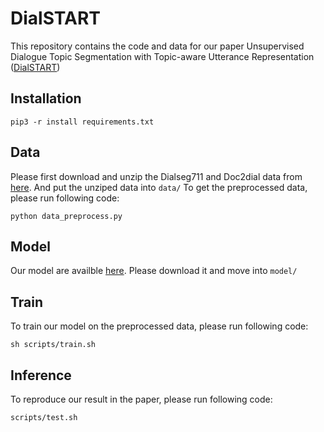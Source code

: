 # DialSTART
This repository contains the code and data for our paper Unsupervised Dialogue Topic Segmentation with
Topic-aware Utterance Representation ([DialSTART](http://arxiv.org/abs/2305.02747))

## Installation
```commandline
pip3 -r install requirements.txt
```
## Data
Please first download and unzip the Dialseg711 and Doc2dial data from [here](https://drive.google.com/drive/folders/1Ttd83n2KMGErrioDDruuQonaTuHMFGMR?usp=share_link).
And put the unziped data into `data/`
To get the preprocessed data, please run following code:
```commandline
python data_preprocess.py
```

## Model
Our model are availble [here](https://drive.google.com/drive/folders/1HhN_Gr3vgX6haFLCjIzainvBPVl40MNK?usp=sharing).
Please download it and move into `model/`

## Train
To train our model on the preprocessed data, please run following code:
```commandline
sh scripts/train.sh
```

## Inference
To reproduce our result in the paper, please run following code:
```
scripts/test.sh
```

